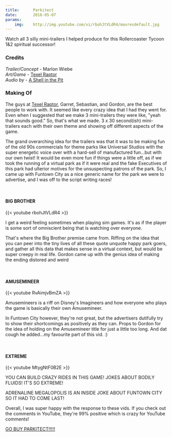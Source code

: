 ```yaml
---
title:      Parkitect
date:       2016-05-07
params:
    img:    http://img.youtube.com/vi/rbohJtVLdR4/maxresdefault.jpg
---
```


Watch all 3 silly mini-trailers I helped produce for this Rollercoaster Tycoon 1&2 spiritual successor!

### Credits  

_Trailer/Concept_ - Marlon Wiebe  
_Art/Game_ - [Texel Raptor](https://texel-raptor.itch.io)  
_Audio by_ - [A Shell in the Pit](http://www.ashellinthepit.com)  

### Making Of  

The guys at [Texel Raptor](https://texel-raptor.itch.io), Garret, Sebastian, and Gordon, are the best people to work with.  It seemed like every crazy idea that I had they went for.  Even when I suggested that we make 3 mini-trailers they were like, "yeah that sounds good."  So, that's what we made.  3 x 30 second(ish) mini-trailers each with their own theme and showing off different aspects of the game.

The grand overarching idea for the trailers was that it was to be making fun of the old 90s commercials for theme parks like Universal Studios with the super energetic voice over with a hard-sell of manufactured fun...but with our own twist!  It would be even more fun if things were a little off, as if we took the running of a virtual park as if it were real and the fake Executives of this park had ulterior motives for the unsuspecting patrons of the park.  So, I came up with Funtown City as a nice generic name for the park we were to advertise, and I was off to the script writing races!

<br/>

#### BIG BROTHER  

{{< youtube rbohJtVLdR4 >}}

I get a weird feeling sometimes when playing sim games.  It's as if the player is some sort of omniscient being that is watching over everyone.

That's where the Big Brother premise came from.  Riffing on the idea that you can peer into the tiny lives of all these quote unquote happy park goers, and gather all this data that makes sense in a virtual context, but would be super creepy in real life.  Gordon came up with the genius idea of making the ending distored and weird

<br/>

#### AMUSEMINEER  

{{< youtube RvAimjvBmZA >}}

Amusemineers is a riff on Disney's Imagineers and how everyone who plays the game is basically their own Amusemineer.  

In Funtown City however, they're not great, but the advertisers dutifully try to show their shortcomings as positively as they can.  Props to Gordon for the idea of holding on the Amusemineer title for just a little too long.  And dat cough he added...my favourite part of this vid. :)

<br/>

#### EXTREME  

{{< youtube MtygNtF0B2E >}}

YOU CAN BUILD CRAZY RIDES IN THIS GAME!  JOKES ABOUT BODILY FLUIDS!  IT'S SO EXTREME!  

ADRENALINE MEGALOPOLIS IS AN INSIDE JOKE ABOUT FUNTOWN CITY SO IT HAD TO COME LAST!

Overall, I was super happy with the response to these vids.  If you check out the comments in YouTube, they're 99% positive which is crazy for YouTube comments!

[GO BUY PARKITECT!!!!!](http://store.steampowered.com/app/453090/)
